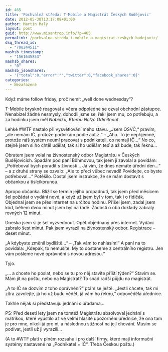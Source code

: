 ```yaml
---
id: 465
title: 'Pochvalná středa: T-Mobile a Magistrát Českých Budějovic'
date: 2012-05-30T13:17:08+01:00
author: Martin Malý
layout: post
guid: http://www.misantrop.info/?p=465
permalink: /pochvalna-streda-t-mobile-a-magistrat-ceskych-budejovic/
dsq_thread_id:
  - "708244511"
mashsb_timestamp:
  - "1561645853"
mashsb_shares:
  - "0"
mashsb_jsonshares:
  - '{"total":0,"error":"","twitter":0,"facebook_shares":0}'
categories:
  - Nezařazené
---
```

Když máme follow friday, proč nemít &#8222;well done wednesday&#8220;?

<!--more-->

T-Mobile bryskně reagoval a včera odpoledne se ozval obchodní zástupce. Nenabízel žádné nesmysly, dohodli jsme se, řekl jsem mu, co potřebuju, a za hodinku jsem měl _Nabídku, Kterou Nelze Odmítnout_.

Lehké #WTF nastalo při vysvětlování mého stavu. &#8222;Jsem OSVČ,&#8220; pravím, &#8222;ale nemám IČ, protože podnikám podle aut.z.&#8220; &#8211; &#8222;Aha. To je nepříjemné, protože náš systém neumí pracovat s podnikateli, co nemají IČ&#8230;&#8220; No co, stejně jsem si ho chtěl udělat, tak si ho udělám teď a až bude, tak řeknu&#8230;

Obratem jsem volal na živnostenský odbor Magistrátu v Českých Budějovicích. Spadám pod paní Böhmovou, tak jsem jí zavolal a povídám: &#8222;Potřeboval bych poradit s živností&#8230; Já vím, že dnes nemáte úřední den&#8230;&#8220; &#8211; a z druhé strany se ozvalo: &#8222;Ale to přeci vůbec nevadí! Povídejte, co byste potřeboval&#8230;&#8220; Potěšilo. Dostal jsem instrukce, že se mám dostavit s občankou a tisícikorunou.

Apropo občanka. Blížil se termín jejího propadnutí, tak jsem před měsícem šel požádat o vydání nové, a když už jsem byl v tom, tak i o řidičák. Objednal jsem se přes internet na určitou hodinu. Přišel jsem, zadal jsem kód, během dvou minut jsem byl na řadě. Žádosti o oba doklady zabraly rovných 12 minut.

Dneska jsem si je šel vyzvednout. Opět objednaný přes internet. Vydání zabralo šest minut. Pak jsem vyrazil na živnostenský odbor. Registrace &#8211; deset minut.

&#8222;A kdybyste změnil bydliště&#8230;&#8220; &#8211; &#8222;Tak vám to nahlásím!&#8220; A paní na to povídala: &#8222;Kdepak, to nemusíte. My to dostaneme z centrálního registru. Jen vám pošleme nové oprávnění s novou adresou.&#8220;

Tyjo.

&#8222;&#8230; a chcete ho poslat, nebo se tu pro něj stavíte příští týden?&#8220; Stavím se. Mám jít na poštu, nebo na Magistrát? To snad radši půjdu na magistrát.

&#8222;A to IČ se dozvím z toho oprávnění?&#8220; ptám se ještě. &#8222;Jestli chcete, tak mi zítra zavolejte, já ho už budu vědět, já vám ho řeknu,&#8220; odpověděla úřednice.

Takhle nějak si představuju jednání s úřadama&#8230;

PS: Před deseti lety jsem na tomtéž Magistrátu absolvoval jednání s matrikou, které vyústilo až ve velmi hlasité upozornění úřednice, že ona tam je pro mne, nikoli já pro ni, a následnou stížnost na její chování. Musím se podívat, jestli už ji vyrazili&#8230;

(A to #WTF platí v plném rozsahu i pro další firmy, které mají informační systémy nastavené na &#8222;Podnikatel = IČ&#8220;. Třeba Českou poštu.)
